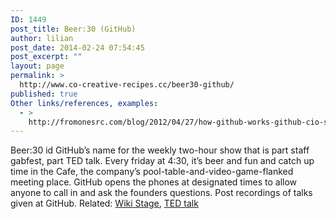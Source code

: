 ```yaml
---
ID: 1449
post_title: Beer:30 (GitHub)
author: lilian
post_date: 2014-02-24 07:54:45
post_excerpt: ""
layout: page
permalink: >
  http://www.co-creative-recipes.cc/beer30-github/
published: true
Other links/references, examples:
  - >
    http://fromonesrc.com/blog/2012/04/27/how-github-works-github-cio-scott-chacon/
---
```

Beer:30 id GitHub’s name for the weekly two-hour show that is part staff gabfest, part TED talk. Every friday at 4:30, it’s beer and fun and catch up time in the Cafe, the company’s pool-table-and-video-game-flanked meeting place. GitHub opens the phones at designated times to allow anyone to call in and ask the founders questions. Post recordings of talks given at GitHub. Related: [Wiki Stage][1], [TED talk][2]  

 [1]: http://www.co-creative-recipes.cc/recipes/wiki-stage/ "Wiki Stage"
 [2]: http://www.co-creative-recipes.cc/recipes/ted-talk/ "TED talk"
